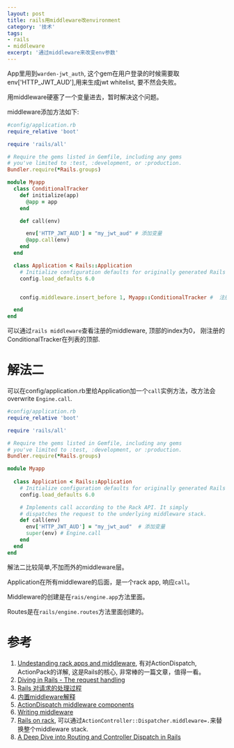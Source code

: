 ```yaml
---
layout: post
title: rails用middleware改environment
category: '技术'
tags:
- rails
- middleware
excerpt: '通过middleware来改变env参数'
---
```

App里用到`warden-jwt_auth`, 这个gem在用户登录的时候需要取 env['HTTP_JWT_AUD'],用来生成jwt whitelist, 要不然会失败。

用middleware硬塞了一个变量进去，暂时解决这个问题。


middleware添加方法如下:

~~~ruby
#config/application.rb
require_relative 'boot'

require 'rails/all'

# Require the gems listed in Gemfile, including any gems
# you've limited to :test, :development, or :production.
Bundler.require(*Rails.groups)

module Myapp
  class ConditionalTracker
    def initialize(app)
      @app = app
    end

    def call(env)

      env['HTTP_JWT_AUD'] = "my_jwt_aud" # 添加变量
      @app.call(env)
    end
  end

  class Application < Rails::Application
    # Initialize configuration defaults for originally generated Rails version.
    config.load_defaults 6.0


    config.middleware.insert_before 1, Myapp::ConditionalTracker #  注册middleware

  end
end

~~~

可以通过`rails middleware`查看注册的middleware, 顶部的index为0， 刚注册的ConditionalTracker在列表的顶部.


# 解法二
可以在config/application.rb里给Application加一个`call`实例方法，改方法会overwrite `Engine.call`.

~~~ruby
#config/application.rb
require_relative 'boot'

require 'rails/all'

# Require the gems listed in Gemfile, including any gems
# you've limited to :test, :development, or :production.
Bundler.require(*Rails.groups)

module Myapp
  
  class Application < Rails::Application
    # Initialize configuration defaults for originally generated Rails version.
    config.load_defaults 6.0

    # Implements call according to the Rack API. It simply
    # dispatches the request to the underlying middleware stack.
    def call(env)
      env['HTTP_JWT_AUD'] = "my_jwt_aud"  # 添加变量
      super(env) # Engine.call
    end
  end
end

~~~

解法二比较简单,不加而外的middleware层。

Application在所有middleware的后面，是一个rack app, 响应`call`。

Middleware的创建是在`rais/engine.app`方法里面。

Routes是在`rails/engine.routes`方法里面创建的。

# 参考
1. [Undestanding rack apps and middleware](https://blog.engineyard.com/understanding-rack-apps-and-middleware), 有对ActionDispatch, ActionPack的详解, 这是Rails的核心, 非常棒的一篇文章，值得一看。
2. [Diving in Rails - The request handling](http://blog.siami.fr/diving-in-rails-the-request-handling)
3. [Rails 对请求的处理过程](https://ruby-china.org/topics/23588)
4. [内置middleware解释](https://guides.rubyonrails.org/rails_on_rack.html#internal-middleware-stack)
5. [ActionDispatch middleware components](https://github.com/rails/rails/tree/master/actionpack/lib/action_dispatch/middleware)
6. [Writing middleware](https://ieftimov.com/post/writing-rack-middleware/)
7. [Rails on rack](https://guides.rubyonrails.org/v3.2/rails_on_rack.html), 可以通过`ActionController::Dispatcher.middleware=.`来替换整个middleware stack.
8. [A Deep Dive into Routing and Controller Dispatch in Rails](https://medium.com/rubyinside/a-deep-dive-into-routing-and-controller-dispatch-in-rails-8bf58c2cf3b5)